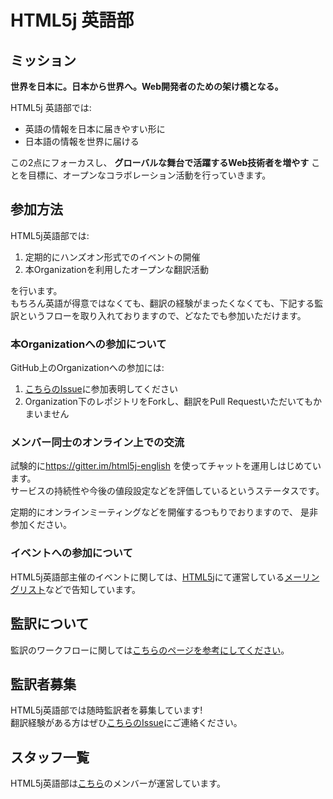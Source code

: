 # HTML5j 英語部

## ミッション

**世界を日本に。日本から世界へ。Web開発者のための架け橋となる。**

HTML5j 英語部では:

- 英語の情報を日本に届きやすい形に
- 日本語の情報を世界に届ける

この2点にフォーカスし、 **グローバルな舞台で活躍するWeb技術者を増やす** ことを目標に、オープンなコラボレーション活動を行っていきます。

## 参加方法

HTML5j英語部では:

1. 定期的にハンズオン形式でのイベントの開催
2. 本Organizationを利用したオープンな翻訳活動

を行います。  
もちろん英語が得意ではなくても、翻訳の経験がまったくなくても、下記する監訳というフローを取り入れておりますので、どなたでも参加いただけます。

### 本Organizationへの参加について

GitHub上のOrganizationへの参加には:

1. [こちらのIssue](https://github.com/html5j-english/README/issues/2)に参加表明してください
2. Organization下のレポジトリをForkし、翻訳をPull Requestいただいてもかまいません

### メンバー同士のオンライン上での交流

試験的に<https://gitter.im/html5j-english> を使ってチャットを運用しはじめています。  
サービスの持続性や今後の値段設定などを評価しているというステータスです。

定期的にオンラインミーティングなどを開催するつもりでおりますので、
是非参加ください。

### イベントへの参加について

HTML5j英語部主催のイベントに関しては、[HTML5j](http://html5j.org/)にて運営している[メーリングリスト](https://groups.google.com/forum/#!forum/html5-developers-jp/join)などで告知しています。

## 監訳について

監訳のワークフローに関しては[こちらのページを参考にしてください](https://github.com/html5j-english/README/wiki/Review-and-Pull-Request-Work-Flow)。

## 監訳者募集

HTML5j英語部では随時監訳者を募集しています!  
翻訳経験がある方はぜひ[こちらのIssue](https://github.com/html5j-english/README/issues/1)にご連絡ください。

## スタッフ一覧

HTML5j英語部は[こちら](https://github.com/html5j-english/README/wiki/stuff)のメンバーが運営しています。
